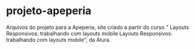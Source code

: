 # projeto-apeperia
Arquivos do projeto para a Apeperia, site criado a partir do curso " Layouts Responsivos: trabalhando com layouts mobile Layouts Responsivos: trabalhando com layouts mobile", da Alura.
